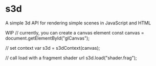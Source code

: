 # s3d
A simple 3d API for rendering simple scenes in JavaScript and HTML

WIP
// currently, you can create a canvas element
const canvas = document.getElementById("glCanvas");

// set context
var s3d = s3dContext(canvas);

// call load with a fragment shader url
s3d.load("shader.frag");
